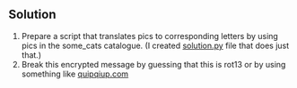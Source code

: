 ## Solution

1. Prepare a script that translates pics to corresponding letters by using pics in the some_cats catalogue. (I created [solution.py](solution.py) file that does just that.)
2. Break this encrypted message by guessing that this is rot13 or by using something like [quipqiup.com](https://quipqiup.com/)